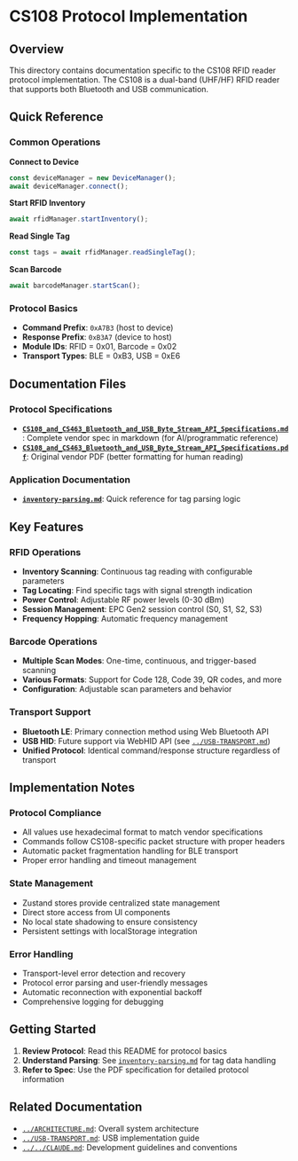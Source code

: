 # CS108 Protocol Implementation

## Overview

This directory contains documentation specific to the CS108 RFID reader protocol implementation. The CS108 is a dual-band (UHF/HF) RFID reader that supports both Bluetooth and USB communication.

## Quick Reference

### Common Operations

**Connect to Device**
```typescript
const deviceManager = new DeviceManager();
await deviceManager.connect();
```

**Start RFID Inventory**
```typescript
await rfidManager.startInventory();
```

**Read Single Tag**
```typescript
const tags = await rfidManager.readSingleTag();
```

**Scan Barcode**
```typescript
await barcodeManager.startScan();
```

### Protocol Basics

- **Command Prefix**: `0xA7B3` (host to device)
- **Response Prefix**: `0xB3A7` (device to host)
- **Module IDs**: RFID = 0x01, Barcode = 0x02
- **Transport Types**: BLE = 0xB3, USB = 0xE6

## Documentation Files

### Protocol Specifications

- **[`CS108_and_CS463_Bluetooth_and_USB_Byte_Stream_API_Specifications.md`](./CS108_and_CS463_Bluetooth_and_USB_Byte_Stream_API_Specifications.md)**: Complete vendor spec in markdown (for AI/programmatic reference)
- **[`CS108_and_CS463_Bluetooth_and_USB_Byte_Stream_API_Specifications.pdf`](./CS108_and_CS463_Bluetooth_and_USB_Byte_Stream_API_Specifications.pdf)**: Original vendor PDF (better formatting for human reading)

### Application Documentation

- **[`inventory-parsing.md`](./inventory-parsing.md)**: Quick reference for tag parsing logic

## Key Features

### RFID Operations
- **Inventory Scanning**: Continuous tag reading with configurable parameters
- **Tag Locating**: Find specific tags with signal strength indication
- **Power Control**: Adjustable RF power levels (0-30 dBm)
- **Session Management**: EPC Gen2 session control (S0, S1, S2, S3)
- **Frequency Hopping**: Automatic frequency management

### Barcode Operations
- **Multiple Scan Modes**: One-time, continuous, and trigger-based scanning
- **Various Formats**: Support for Code 128, Code 39, QR codes, and more
- **Configuration**: Adjustable scan parameters and behavior

### Transport Support
- **Bluetooth LE**: Primary connection method using Web Bluetooth API
- **USB HID**: Future support via WebHID API (see [`../USB-TRANSPORT.md`](../../prp/archive/spec/USB-TRANSPORT.md))
- **Unified Protocol**: Identical command/response structure regardless of transport

## Implementation Notes

### Protocol Compliance
- All values use hexadecimal format to match vendor specifications
- Commands follow CS108-specific packet structure with proper headers
- Automatic packet fragmentation handling for BLE transport
- Proper error handling and timeout management

### State Management
- Zustand stores provide centralized state management
- Direct store access from UI components
- No local state shadowing to ensure consistency
- Persistent settings with localStorage integration

### Error Handling
- Transport-level error detection and recovery
- Protocol error parsing and user-friendly messages
- Automatic reconnection with exponential backoff
- Comprehensive logging for debugging

## Getting Started

1. **Review Protocol**: Read this README for protocol basics
2. **Understand Parsing**: See [`inventory-parsing.md`](./inventory-parsing.md) for tag data handling
3. **Refer to Spec**: Use the PDF specification for detailed protocol information

## Related Documentation

- [`../ARCHITECTURE.md`](../ARCHITECTURE.md): Overall system architecture
- [`../USB-TRANSPORT.md`](../../prp/archive/spec/USB-TRANSPORT.md): USB implementation guide
- [`../../CLAUDE.md`](../../CLAUDE.md): Development guidelines and conventions